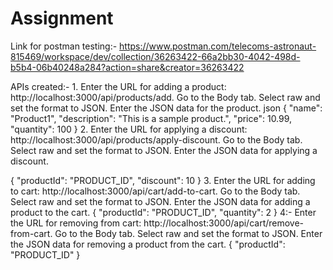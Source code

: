 # Assignment
Link for postman testing:-
https://www.postman.com/telecoms-astronaut-815469/workspace/dev/collection/36263422-66a2bb30-4042-498d-b5b4-06b40248a284?action=share&creator=36263422

APIs created:-
1.
Enter the URL for adding a product: http://localhost:3000/api/products/add.
Go to the Body tab.
Select raw and set the format to JSON.
Enter the JSON data for the product.
json
{
  "name": "Product1",
  "description": "This is a sample product.",
  "price": 10.99,
  "quantity": 100
}
2.
Enter the URL for applying a discount: http://localhost:3000/api/products/apply-discount.
Go to the Body tab.
Select raw and set the format to JSON.
Enter the JSON data for applying a discount.

{
  "productId": "PRODUCT_ID",
  "discount": 10
}
3.
Enter the URL for adding to cart: http://localhost:3000/api/cart/add-to-cart.
Go to the Body tab.
Select raw and set the format to JSON.
Enter the JSON data for adding a product to the cart.
{
  "productId": "PRODUCT_ID",
  "quantity": 2
}
4:-
Enter the URL for removing from cart: http://localhost:3000/api/cart/remove-from-cart.
Go to the Body tab.
Select raw and set the format to JSON.
Enter the JSON data for removing a product from the cart.
{
  "productId": "PRODUCT_ID"
}
